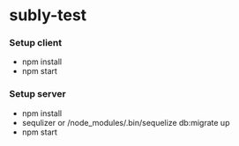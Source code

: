 # subly-test

<h3>Setup client</h3>

<ul>
    <li>
    npm install
    </li>
    <li>
    npm start
    </li>
</ul>

<h3>Setup server</h3>

<ul>
    <li>
    npm install
    </li>
    <li>
    sequlizer or /node_modules/.bin/sequelize db:migrate up
    </li>
    <li>
    npm start
    </li>
</ul>